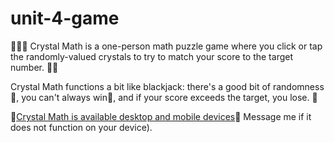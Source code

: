 # unit-4-game
:gem::gem::gem:
Crystal Math is a one-person math puzzle game where you click or tap the randomly-valued crystals to try to match your score to the target number. :large_blue_diamond::small_blue_diamond:

Crystal Math functions a bit like blackjack: there's a good bit of randomness :game_die:, you can't always win:dizzy:, and if your score exceeds the target, you lose. :anger:

:gem:[Crystal Math is available desktop and mobile devices](https://krisjecen.github.io/unit-4-game/):gem:
Message me if it does not function on your device). 
